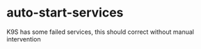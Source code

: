 # auto-start-services
K9S has some failed services, this should correct without manual intervention

